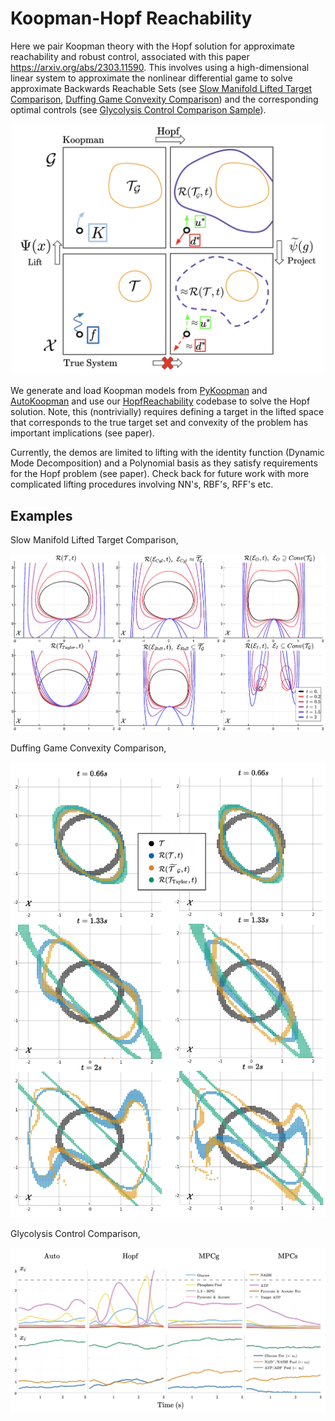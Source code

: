 # Koopman-Hopf Reachability 

Here we pair Koopman theory with the Hopf solution for approximate reachability and robust control, associated with this paper https://arxiv.org/abs/2303.11590. This involves using a high-dimensional linear system to approximate the nonlinear differential game to solve approximate Backwards Reachable Sets (see [Slow Manifold Lifted Target Comparison](./SlowManifold_Target_Comparison.jl), [Duffing Game Convexity Comparison](./Duffing_BRS_Comparison.jl)) and the corresponding optimal controls (see [Glycolysis Control Comparison Sample](./Glycolysis_Control_Comparison.jl)).

<p align="center">
  <img src="./Figures/abstract_graphic.png" width="500">
</p>

We generate and load Koopman models from [PyKoopman](https://github.com/dynamicslab/pykoopman) and [AutoKoopman](https://github.com/EthanJamesLew/AutoKoopman) and use our [HopfReachability](https://github.com/UCSD-SASLab/HopfReachability) codebase to solve the Hopf solution. Note, this (nontrivially) requires defining a target in the lifted space that corresponds to the true target set and convexity of the problem has important implications (see paper).

Currently, the demos are limited to lifting with the identity function (Dynamic Mode Decomposition) and a Polynomial basis as they satisfy requirements for the Hopf problem (see paper). Check back for future work with more complicated lifting procedures involving NN's, RBF's, RFF's etc.

## Examples

Slow Manifold Lifted Target Comparison,
<p align="center">
  <img src="./Figures/SlowManifold_Contours.jpg">
</p>

Duffing Game Convexity Comparison,
<p align="center">
  <img src="./Figures/Duffing_BRS.jpg" width="700">
</p>

Glycolysis Control Comparison,
<p align="center">
  <img src="./Figures/Glycolysis_Control_Comparison_Sample.png">
</p>
